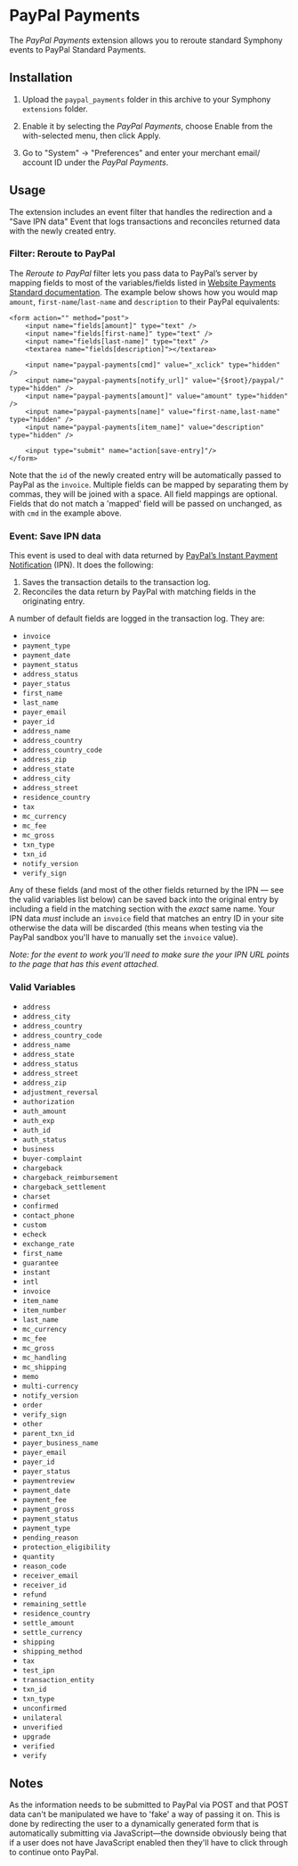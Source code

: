 # PayPal Payments #

The *PayPal Payments* extension allows you to reroute standard Symphony events
to PayPal Standard Payments.

## Installation ##
 
1. Upload the `paypal_payments` folder in this archive to your Symphony
	 `extensions` folder.
 
2. Enable it by selecting the *PayPal Payments*, choose Enable from the
	 with-selected menu, then click Apply.
 
3. Go to "System" -> "Preferences" and enter your merchant email/ account ID
	 under the *PayPal Payments*.

## Usage ##

The extension includes an event filter that handles the redirection
and a "Save IPN data" Event that logs transactions and reconciles returned
data with the newly created entry.

### Filter: Reroute to PayPal ###

The *Reroute to PayPal* filter lets you pass data to PayPal’s server by mapping fields to most of the variables/fields listed in [Website Payments Standard documentation][1]. The example below shows how you would map `amount`, `first-name`/`last-name` and `description` to their PayPal equivalents:

	<form action="" method="post">
		<input name="fields[amount]" type="text" />
		<input name="fields[first-name]" type="text" />
		<input name="fields[last-name]" type="text" />
		<textarea name="fields[description]"></textarea>

		<input name="paypal-payments[cmd]" value="_xclick" type="hidden" />
		<input name="paypal-payments[notify_url]" value="{$root}/paypal/" type="hidden" />
		<input name="paypal-payments[amount]" value="amount" type="hidden" />
		<input name="paypal-payments[name]" value="first-name,last-name" type="hidden" />
		<input name="paypal-payments[item_name]" value="description" type="hidden" />
	
		<input type="submit" name="action[save-entry]"/>
	</form>

Note that the `id` of the newly created entry will be automatically passed to PayPal as the `invoice`. Multiple fields can be mapped by separating them by commas, they will be joined with a space. All field mappings are optional. Fields that do not match a 'mapped' field will be passed on unchanged, as with `cmd` in the example above.

### Event: Save IPN data ###

This event is used to deal with data returned by [PayPal’s Instant Payment Notification][2] (IPN). It does the following:</p>

1. Saves the transaction details to the transaction log.
2. Reconciles the data return by PayPal with matching fields in the originating entry.

A number of default fields are logged in the transaction log. They are:

* `invoice`
* `payment_type`
* `payment_date`
* `payment_status`
* `address_status`
* `payer_status`
* `first_name`
* `last_name`
* `payer_email`
* `payer_id`
* `address_name`
* `address_country`
* `address_country_code`
* `address_zip`
* `address_state`
* `address_city`
* `address_street`
* `residence_country`
* `tax`
* `mc_currency`
* `mc_fee`
* `mc_gross`
* `txn_type`
* `txn_id`
* `notify_version`
* `verify_sign`

Any of these fields (and most of the other fields returned by the IPN — see the valid variables list below) can be saved back into the original entry by including a field in the matching section with the *exact* same name. Your IPN data *must* include an `invoice` field that matches an entry ID in your site otherwise the data will be discarded (this means when testing via the PayPal sandbox you'll have to manually set the `invoice` value).

*Note: for the event to work you'll need to make sure the your IPN URL points to the page that has this event attached.*

### Valid Variables ###

* `address`
* `address_city`
* `address_country`
* `address_country_code`
* `address_name`
* `address_state`
* `address_status`
* `address_street`
* `address_zip`
* `adjustment_reversal`
* `authorization`
* `auth_amount`
* `auth_exp`
* `auth_id`
* `auth_status`
* `business`
* `buyer-complaint`
* `chargeback`
* `chargeback_reimbursement`
* `chargeback_settlement`
* `charset`
* `confirmed`
* `contact_phone`
* `custom`
* `echeck`
* `exchange_rate`
* `first_name`
* `guarantee`
* `instant`
* `intl`
* `invoice`
* `item_name`
* `item_number`
* `last_name`
* `mc_currency`
* `mc_fee`
* `mc_gross`
* `mc_handling`
* `mc_shipping`
* `memo`
* `multi-currency`
* `notify_version`
* `order`
* `verify_sign`
* `other`
* `parent_txn_id`
* `payer_business_name`
* `payer_email`
* `payer_id`
* `payer_status`
* `paymentreview`
* `payment_date`
* `payment_fee`
* `payment_gross`
* `payment_status`
* `payment_type`
* `pending_reason`
* `protection_eligibility`
* `quantity`
* `reason_code`
* `receiver_email`
* `receiver_id`
* `refund`
* `remaining_settle`
* `residence_country`
* `settle_amount`
* `settle_currency`
* `shipping`
* `shipping_method`
* `tax`
* `test_ipn`
* `transaction_entity`
* `txn_id`
* `txn_type`
* `unconfirmed`
* `unilateral`
* `unverified`
* `upgrade`
* `verified`
* `verify`

## Notes ##

As the information needs to be submitted to PayPal via POST and that POST data can't be manipulated we have to 'fake' a way of passing it on. This is done by redirecting the user to a dynamically generated form that is automatically submitting via JavaScript—the downside obviously being that if a user does not have JavaScript enabled then they'll have to click through to continue onto PayPal.

[1]: https://cms.paypal.com/us/cgi-bin/?cmd=_render-content&content_ID=developer/e_howto_html_Appx_websitestandard_htmlvariables
[2]: https://cms.paypal.com/cms_content/US/en_US/files/developer/IPNGuide.pdf